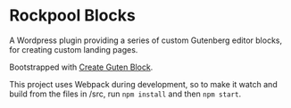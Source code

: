Rockpool Blocks
===============

A Wordpress plugin providing a series of custom Gutenberg editor blocks, for creating custom landing pages.

Bootstrapped with [Create Guten Block](https://github.com/ahmadawais/create-guten-block).

This project uses Webpack during development, so to make it watch and build from the files in /src, run `npm install` and then `npm start`.

